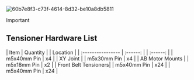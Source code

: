 
![60b7e8f3-c73f-4614-8d32-be10a8db5811](https://github.com/user-attachments/assets/9ddeeaf0-aaea-4312-a93d-bcf655bb390a)

>[!important]
> ## Tensioner Hardware List

 
| Item              | Quantity |    | Location | 
| :---------------- | :------: | | :------: | 
| m5x40mm Pin       |   x4   | | XY Joint |
| m5x30mm Pin       |   x4   | | AB Motor Mounts |
| m5x18mm Pin       |   x2   | | Front Belt Tensioners| 
| m5x40mm Pin       |   x24   | 
| m5x40mm Pin       |   x24   | 






